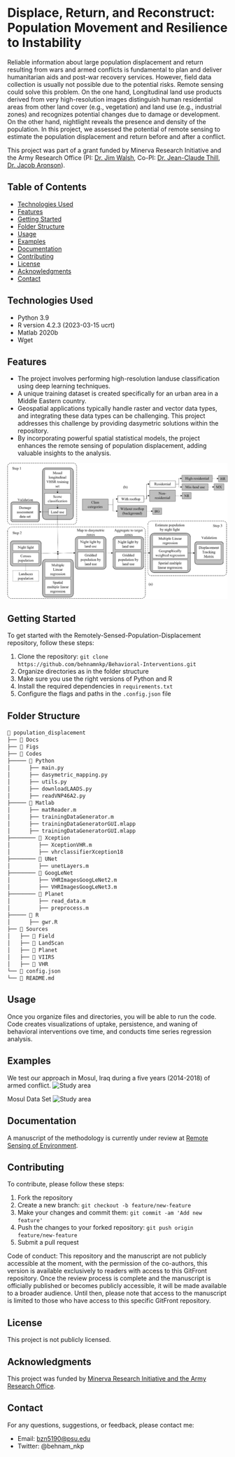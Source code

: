 # Displace, Return, and Reconstruct: Population Movement and Resilience to Instability

Reliable information about large population displacement and return resulting from wars and armed conflicts is fundamental to plan and deliver humanitarian aids and post-war recovery services. However, field data collection is usually not possible due to the potential risks. Remote sensing could solve this problem. On the one hand, Longitudinal land use products derived from very high-resolution images distinguish human residential areas from other land cover (e.g., vegetation) and land use (e.g., industrial zones) and recognizes potential changes due to damage or development. On the other hand, nightlight reveals the presence and density of the population. In this project, we assessed the potential of remote sensing to estimate the population displacement and return before and after a conflict. 

This project was part of a grant funded by Minerva Research Initiative and the Army Research Office (PI: [Dr. Jim Walsh](https://jamesigoewalsh.com/), Co-PI: [Dr. Jean-Claude Thill](https://pages.charlotte.edu/jean-claude-thill/), [Dr. Jacob Aronson](https://cidcm.umd.edu/facultyprofile/aronson/jacob)).

## Table of Contents

- [Technologies Used](#technologies-used)
- [Features](#features)
- [Getting Started](#getting-started)
- [Folder Structure](#folder-structure)
- [Usage](#usage)
- [Examples](#examples)
- [Documentation](#documentation)
- [Contributing](#contributing)
- [License](#license)
- [Acknowledgments](#acknowledgments)
- [Contact](#contact)

## Technologies Used

- Python 3.9
- R version 4.2.3 (2023-03-15 ucrt)
- Matlab 2020b
- Wget

## Features
- The project involves performing high-resolution landuse classification using deep learning techniques.
- A unique training dataset is created specifically for an urban area in a Middle Eastern country.
- Geospatial applications typically handle raster and vector data types, and integrating these data types can be challenging. This project addresses this challenge by providing dasymetric solutions within the repository.
- By incorporating powerful spatial statistical models, the project enhances the remote sensing of population displacement, adding valuable insights to the analysis.

![Framework](Figs/Framework.png)

## Getting Started
To get started with the Remotely-Sensed-Population-Displacement repository, follow these steps:

1. Clone the repository: `git clone https://github.com/behnamnkp/Behavioral-Interventions.git`
2. Organize directories as in the folder structure
3. Make sure you use the right versions of Python and R
4. Install the required dependencies in `requirements.txt`
5. Configure the flags and paths in the `.config.json` file

## Folder Structure
```
📁 population_displacement
├── 📁 Docs
├── 📁 Figs
├── 📁 Codes
├───── 📁 Python
│      ├── main.py
│      ├── dasymetric_mapping.py
│      ├── utils.py
│      ├── downloadLAADS.py
│      ├── readVNP46A2.py
├───── 📁 Matlab
│      ├── matReader.m
│      ├── trainingDataGenerator.m
│      ├── trainingDataGeneratorGUI.mlapp
│      ├── trainingDataGeneratorGUI.mlapp
├──────── 📁 Xception
│         ├── XceptionVHR.m
│         ├── vhrclassifierXception18
├──────── 📁 UNet
│         ├── unetLayers.m
├──────── 📁 GoogLeNet
│         ├── VHRImagesGoogLeNet2.m
│         ├── VHRImagesGoogLeNet3.m
├──────── 📁 Planet
│         ├── read_data.m
│         ├── preprocess.m
├───── 📁 R
│      ├── gwr.R
├── 📁 Sources
│   ├── 📁 Field
│   ├── 📁 LandScan
│   ├── 📁 Planet
│   ├── 📁 VIIRS
│   ├── 📁 VHR
└── 📄 config.json
└── 📄 README.md
```

## Usage
Once you organize files and directories, you will be able to run the code. Code creates visualizations of uptake, persistence, and waning of behavioral interventions ove time, and conducts time series regression analysis.

## Examples

We test our approach in Mosul, Iraq during a five years (2014-2018) of armed conflict.
![Study area](Figs/study_area_final.png)

Mosul Data Set
![Study area](Figs/mosul_data_set.png)

## Documentation

A manuscript of the methodology is currently under review at [Remote Sensing of Environment](https://drive.google.com/file/d/1bn6aB1neviTIUqsm3jNDG1T3XPRgK0SC/view?usp=sharing). 

## Contributing

To contribute, please follow these steps:

1. Fork the repository
2. Create a new branch: `git checkout -b feature/new-feature`
3. Make your changes and commit them: `git commit -am 'Add new feature'`
4. Push the changes to your forked repository: `git push origin feature/new-feature`
5. Submit a pull request

Code of conduct: This repository and the manuscript are not publicly accessible at the moment, with the permission of the co-authors, this version is available exclusively to readers with access to this GitFront repository. Once the review process is complete and the manuscript is officially published or becomes publicly accessible, it will be made available to a broader audience. Until then, please note that access to the manuscript is limited to those who have access to this specific GitFront repository.


## License

This project is not publicly licensed.

## Acknowledgments

This project was funded by [Minerva Research Initiative and the Army Research Office](https://minerva.defense.gov/).

## Contact

For any questions, suggestions, or feedback, please contact me:

- Email: bzn5190@psu.edu
- Twitter: @behnam_nkp